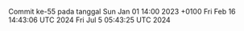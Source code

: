 Commit ke-55 pada tanggal Sun Jan 01 14:00 2023 +0100
Fri Feb 16 14:43:06 UTC 2024
Fri Jul  5 05:43:25 UTC 2024
